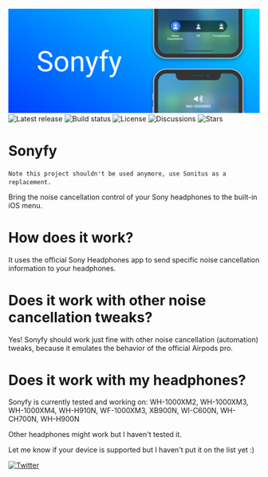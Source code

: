![Noise cancellation](sonyfypreferences/Resources/banner.png)
![Latest release](https://img.shields.io/github/v/tag/semvis123/sonyfy?include_prereleases&label=Latest%20release&style=flat-square)
![Build status](https://img.shields.io/github/workflow/status/semvis123/sonyfy/Build?style=flat-square)
![License](https://img.shields.io/github/license/semvis123/sonyfy?style=flat-square)
![Discussions](https://img.shields.io/github/discussions/semvis123/sonyfy?style=flat-square)
![Stars](https://img.shields.io/github/stars/semvis123/sonyfy?style=social)
# Sonyfy
```Note this project shouldn't be used anymore, use Sonitus as a replacement.  ```

Bring the noise cancellation control of your Sony headphones to the built-in iOS menu.

# How does it work?
It uses the official Sony Headphones app to send specific noise cancellation information to your headphones.

# Does it work with other noise cancellation tweaks?
Yes! Sonyfy should work just fine with other noise cancellation (automation) tweaks, because it emulates the behavior of the official Airpods pro.

# Does it work with my headphones?
Sonyfy is currently tested and working on:
WH-1000XM2,
WH-1000XM3,
WH-1000XM4,
WH-H910N,
WF-1000XM3,
XB900N,
WI-C600N,
WH-CH700N,
WH-H900N

Other headphones might work but I haven't tested it.


Let me know if your device is supported but I haven't put it on the list yet :)  
  
[![Twitter](https://img.shields.io/twitter/follow/semvis123?style=social)](https://twitter.com/semvis123)
